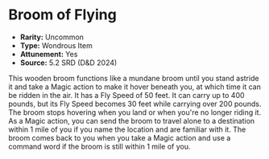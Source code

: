 # Broom of Flying

- **Rarity:** Uncommon
- **Type:** Wondrous Item
- **Attunement:** Yes
- **Source:** 5.2 SRD (D&D 2024)

This wooden broom functions like a mundane broom until you stand astride it and take a Magic action to make it hover beneath you, at which time it can be ridden in the air. It has a Fly Speed of 50 feet. It can carry up to 400 pounds, but its Fly Speed becomes 30 feet while carrying over 200 pounds. The broom stops hovering when you land or when you're no longer riding it. As a Magic action, you can send the broom to travel alone to a destination within 1 mile of you if you name the location and are familiar with it. The broom comes back to you when you take a Magic action and use a command word if the broom is still within 1 mile of you.
